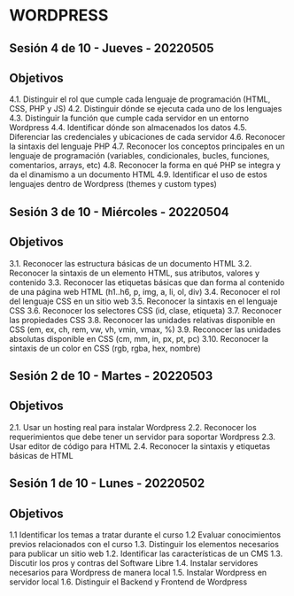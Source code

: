 # WORDPRESS 

## Sesión 4 de 10 - Jueves - 20220505

Objetivos 
-----------

4.1. Distinguir el rol que cumple cada lenguaje de programación (HTML, CSS, PHP y JS) 
4.2. Distinguir dónde se ejecuta cada uno de los lenguajes 
4.3. Distinguir la función que cumple cada servidor en un entorno Wordpress 
4.4. Identificar dónde son almacenados los datos 
4.5. Diferenciar las credenciales y ubicaciones de cada servidor 
4.6. Reconocer la sintaxis del lenguaje PHP 
4.7. Reconocer los conceptos principales en un lenguaje de programación (variables, condicionales, bucles, funciones, comentarios, arrays, etc)
4.8. Reconocer la forma en qué PHP se integra y da el dinamismo a un documento HTML 
4.9. Identificar el uso de estos lenguajes dentro de Wordpress (themes y custom types) 

## Sesión 3 de 10 - Miércoles - 20220504

Objetivos  
-----------
3.1. Reconocer las estructura básicas de un documento HTML 
3.2. Reconocer la sintaxis de un elemento HTML, sus atributos, valores y contenido 
3.3. Reconocer las etiquetas básicas que dan forma al contenido de una página web HTML (h1..h6, p, img, a, li, ol, div)
3.4. Reconocer el rol del lenguaje CSS en un sitio web 
3.5. Reconocer la sintaxis en el lenguaje CSS 
3.6. Reconocer los selectores CSS (id, clase, etiqueta)
3.7. Reconocer las propiedades CSS 
3.8. Reconocer las unidades relativas disponible en CSS (em, ex, ch, rem, vw, vh, vmin, vmax, %)
3.9. Reconocer las unidades absolutas disponible en CSS (cm, mm, in, px, pt, pc)
3.10. Reconocer la sintaxis de un color en CSS (rgb, rgba, hex, nombre)



## Sesión 2 de 10 - Martes - 20220503

Objetivos 
-----------

2.1. Usar un hosting real para instalar Wordpress 
2.2. Reconocer los requerimientos que debe tener un servidor para soportar Wordpress 
2.3. Usar editor de código para HTML 
2.4. Reconocer la sintaxis y etiquetas básicas de HTML 



## Sesión 1 de 10 - Lunes - 20220502 

Objetivos 
-----------

1.1 Identificar los temas a tratar durante el curso
1.2 Evaluar conocimientos previos relacionados con el curso
1.3. Distinguir los elementos necesarios para publicar un sitio web 
1.2. Identificar las características de un CMS 
1.3. Discutir los pros y contras del Software Libre 
1.4. Instalar servidores necesarios para Wordpress de manera local 
1.5. Instalar Wordpress en servidor local 
1.6. Distinguir el Backend y Frontend de Wordpress 